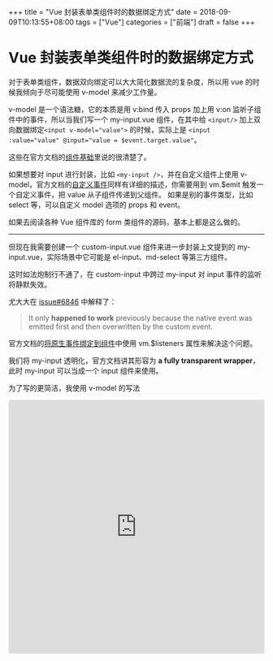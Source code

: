 +++
title = "Vue 封装表单类组件时的数据绑定方式"
date = 2018-09-09T10:13:55+08:00
tags = ["Vue"]
categories = ["前端"]
draft = false
+++

# Vue 封装表单类组件时的数据绑定方式

对于表单类组件，数据双向绑定可以大大简化数据流的复杂度，所以用 vue 的时候我倾向于尽可能使用 v-model 来减少工作量。

v-model 是一个语法糖，它的本质是用 v:bind 传入 props 加上用 v:on 监听子组件中的事件，所以当我们写一个 my-input.vue 组件，在其中给 `<input/>` 加上双向数据绑定`<input v-model="value">` 的时候，实际上是 `<input :value="value" @input="value = $event.target.value"`。

这些在官方文档的[组件基础](https://cn.vuejs.org/v2/guide/components.html#%E5%9C%A8%E7%BB%84%E4%BB%B6%E4%B8%8A%E4%BD%BF%E7%94%A8-v-model)里说的很清楚了。

如果想要对 input 进行封装，比如 `<my-input />`，并在自定义组件上使用 v-model，官方文档的[自定义事件](https://cn.vuejs.org/v2/guide/components-custom-events.html#%E8%87%AA%E5%AE%9A%E4%B9%89%E7%BB%84%E4%BB%B6%E7%9A%84-v-model)同样有详细的描述，你需要用到 vm.$emit 触发一个自定义事件，把 value 从子组件传递到父组件。 如果是别的事件类型，比如 select 等，可以自定义 model 选项的 props 和 event。

如果去阅读各种 Vue 组件库的 form 类组件的源码，基本上都是这么做的。

---

但现在我需要创建一个 custom-input.vue 组件来进一步封装上文提到的 my-input.vue，实际场景中它可能是 el-input、md-select 等第三方组件。

这时如法炮制行不通了，在 custom-input 中跨过 my-input 对 input 事件的监听将静默失效。

尤大大在 [issue#6846](https://github.com/vuejs/vue/issues/6846#issuecomment-339665335) 中解释了：

> It only **happened to work** previously because the native event was emitted first and then overwritten by the custom event.

官方文档的[将原生事件绑定到组件](https://cn.vuejs.org/v2/guide/components-custom-events.html#%E5%B0%86%E5%8E%9F%E7%94%9F%E4%BA%8B%E4%BB%B6%E7%BB%91%E5%AE%9A%E5%88%B0%E7%BB%84%E4%BB%B6)中使用 vm.$listeners 属性来解决这个问题。

我们将 my-input 透明化，官方文档讲其形容为 **a fully transparent wrapper**，此时 my-input 可以当成一个 input 组件来使用。

为了写的更简洁，我使用 v-model 的写法

<iframe src="https://codesandbox.io/embed/9lln79qmxo?module=%2Fsrc%2Fcomponents%2Fcustom-input.vue" style="width:100%; height:500px; border:0; border-radius: 4px; overflow:hidden;" sandbox="allow-modals allow-forms allow-popups allow-scripts allow-same-origin"></iframe>


